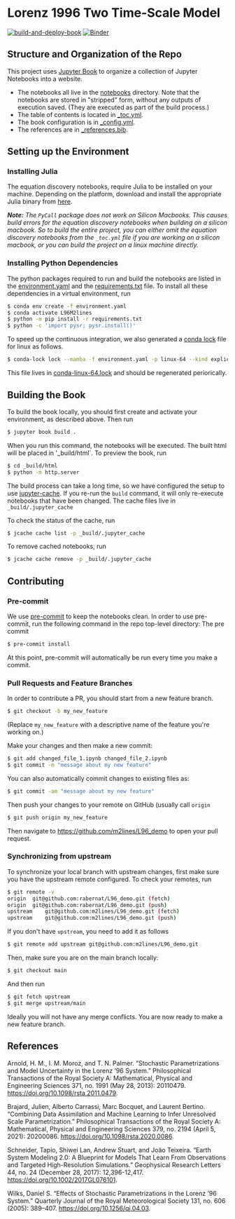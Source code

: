 # Lorenz 1996 Two Time-Scale Model

[![build-and-deploy-book](https://github.com/m2lines/L96_demo/actions/workflows/deploy.yml/badge.svg)](https://github.com/m2lines/L96_demo/actions/workflows/deploy.yml)
[![Binder](https://mybinder.org/badge_logo.svg)](https://mybinder.org/v2/gh/m2lines/L96_demo/HEAD)

## Structure and Organization of the Repo

This project uses [Jupyter Book](https://jupyterbook.org/) to organize a collection of
Jupyter Notebooks into a website.

- The notebooks all live in the [notebooks](https://github.com/m2lines/L96_demo/tree/main/notebooks) directory.
  Note that the notebooks are stored in "stripped" form, without any outputs of execution saved.
  (They are executed as part of the build process.)
- The table of contents is located in [\_toc.yml](https://github.com/m2lines/L96_demo/blob/main/_toc.yml).
- The book configuration is in [\_config.yml](https://github.com/m2lines/L96_demo/blob/main/_config.yml).
- The references are in [\_references.bib](https://github.com/m2lines/L96_demo/blob/main/references.bib).

## Setting up the Environment

### Installing Julia

The equation discovery notebooks, require Julia to be installed on your machine. Depending on the platform, download and install the appropriate Julia binary from [here](https://julialang.org/downloads/).

_**Note:** The `PyCall` package does not work on Silicon Macbooks. This causes build errors for the equation discovery notebooks when building on a silicon macbook. So to build the entire project, you can either omit the equation discovery notebooks from the `_toc.yml` file if you are working on a silicon macbook, or you can build the project on a linux machine directly._

### Installing Python Dependencies

The python packages required to run and build the notebooks are listed in the
[environment.yaml](https://github.com/m2lines/L96_demo/blob/main/environment.yaml) and the [requirements.txt](https://github.com/m2lines/L96_demo/blob/main/requirements.txt) file.
To install all these dependencies in a virtual environment, run

```bash
$ conda env create -f environment.yaml
$ conda activate L96M2lines
$ python -m pip install -r requirements.txt
$ python -c 'import pysr; pysr.install()'
```

To speed up the continuous integration, we also generated a
[conda lock](https://conda.github.io/conda-lock/) file for linux as follows.

```bash
$ conda-lock lock --mamba -f environment.yaml -p linux-64 --kind explicit
```

This file lives in [conda-linux-64.lock](https://github.com/m2lines/L96_demo/blob/main/conda-linux-64.lock) and should be regenerated periorically.

## Building the Book

To build the book locally, you should first create and activate your environment,
as described above. Then run

```bash
$ jupyter book build .
```

When you run this command, the notebooks will be executed.
The built html will be placed in '\_build/html`.
To preview the book, run

```bash
$ cd _build/html
$ python -m http.server
```

The build process can take a long time, so we have configured the setup to use
[jupyter-cache](https://jupyter-cache.readthedocs.io/en/latest/).
If you re-run the `build` command, it will only re-execute notebooks
that have been changed. The cache files live in `_build/.jupyter_cache`

To check the status of the cache, run

```bash
$ jcache cache list -p _build/.jupyter_cache
```

To remove cached notebooks, run

```bash
$ jcache cache remove -p _build/.jupyter_cache
```

## Contributing

### Pre-commit

We use [pre-commit](https://pre-commit.com/) to keep the notebooks clean.
In order to use pre-commit, run the following command in the repo top-level directory:
The pre commit

```bash
$ pre-commit install
```

At this point, pre-commit will automatically be run every time you make a commit.

### Pull Requests and Feature Branches

In order to contribute a PR, you should start from a new feature branch.

```bash
$ git checkout -b my_new_feature
```

(Replace `my_new_feature` with a descriptive name of the feature you're working on.)

Make your changes and then make a new commit:

```bash
$ git add changed_file_1.ipynb changed_file_2.ipynb
$ git commit -m "message about my new feature"
```

You can also automatically commit changes to existing files as:

```bash
$ git commit -am "message about my new feature"
```

Then push your changes to your remote on GitHub (usually call `origin`

```bash
$ git push origin my_new_feature
```

Then navigate to https://github.com/m2lines/L96_demo to open your pull request.

### Synchronizing from upstream

To synchronize your local branch with upstream changes, first make sure you have the upstream remote configured.
To check your remotes, run

```bash
$ git remote -v
origin	git@github.com:rabernat/L96_demo.git (fetch)
origin	git@github.com:rabernat/L96_demo.git (push)
upstream	git@github.com:m2lines/L96_demo.git (fetch)
upstream	git@github.com:m2lines/L96_demo.git (push)
```

If you don't have `upstream`, you need to add it as follows

```bash
$ git remote add upstream git@github.com:m2lines/L96_demo.git
```

Then, make sure you are on the main branch locally:

```bash
$ git checkout main
```

And then run

```bash
$ git fetch upstream
$ git merge upstream/main
```

Ideally you will not have any merge conflicts.
You are now ready to make a new feature branch.

## References

Arnold, H. M., I. M. Moroz, and T. N. Palmer. “Stochastic Parametrizations and Model Uncertainty in the Lorenz ’96 System.” Philosophical Transactions of the Royal Society A: Mathematical, Physical and Engineering Sciences 371, no. 1991 (May 28, 2013): 20110479. https://doi.org/10.1098/rsta.2011.0479.

Brajard, Julien, Alberto Carrassi, Marc Bocquet, and Laurent Bertino. “Combining Data Assimilation and Machine Learning to Infer Unresolved Scale Parametrization.” Philosophical Transactions of the Royal Society A: Mathematical, Physical and Engineering Sciences 379, no. 2194 (April 5, 2021): 20200086. https://doi.org/10.1098/rsta.2020.0086.

Schneider, Tapio, Shiwei Lan, Andrew Stuart, and João Teixeira. “Earth System Modeling 2.0: A Blueprint for Models That Learn From Observations and Targeted High-Resolution Simulations.” Geophysical Research Letters 44, no. 24 (December 28, 2017): 12,396-12,417. https://doi.org/10.1002/2017GL076101.

Wilks, Daniel S. “Effects of Stochastic Parametrizations in the Lorenz ’96 System.” Quarterly Journal of the Royal Meteorological Society 131, no. 606 (2005): 389–407. https://doi.org/10.1256/qj.04.03.
